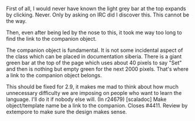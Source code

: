 First of all, I would never have known the light grey bar at the top expands by clicking.  Never.  Only by asking on IRC did I discover this.  This cannot be the way.

Then, even after being led by the nose to this, it took me way too long to find the link to the companion object.

The companion object is fundamental.  It is not some incidental aspect of the class which can be placed in documentation siberia.  There is a giant green bar at the top of the page which uses about 40 pixels to say "Set" and then is nothing but empty green for the next 2000 pixels.  That's where a link to the companion object belongs.

This should be fixed for 2.9, it makes me mad to think about how much unnecessary difficulty we are imposing on people who want to learn the language.  I'll do it if nobody else will.
(In r24679) [scaladoc] Make object/template name be a link to the companion. Closes #4411. Review by extempore to make sure the design makes sense.

